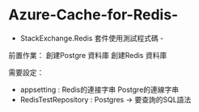 # Azure-Cache-for-Redis-
- StackExchange.Redis 套件使用測試程式碼 -

前置作業：
創建Postgre 資料庫
創建Redis 資料庫

需要設定：
- appsetting :
Redis的連接字串
Postgre的連線字串
- RedisTestRepository :
Postgres -> 要查詢的SQL語法
